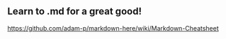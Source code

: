 ## Learn to .md for a great good!

https://github.com/adam-p/markdown-here/wiki/Markdown-Cheatsheet
